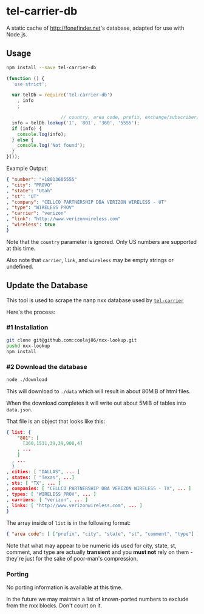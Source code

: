 # tel-carrier-db

A static cache of <http://fonefinder.net>'s database, adapted for use with Node.js.

## Usage

```bash
npm install --save tel-carrier-db
```

```javascript
(function () {
  'use strict';

  var telDb = require('tel-carrier-db')
    , info
    ;

                    // country, area code, prefix, exchange/subscriber/line
  info = telDb.lookup('1', '801', '360', '5555');
  if (info) {
    console.log(info);
  } else {
    console.log('Not found');
  }
}());
```

Example Output:

```json
{ "number": "+18013605555"
, "city": "PROVO"
, "state": "Utah"
, "st": "UT"
, "company": "CELLCO PARTNERSHIP DBA VERIZON WIRELESS - UT"
, "type": "WIRELESS PROV"
, "carrier": "verizon"
, "link": "http://www.verizonwireless.com"
, "wireless": true
}
```

Note that the `country` parameter is ignored.
Only US numbers are supported at this time.

Also note that `carrier`, `link`, and `wireless` may be empty strings or undefined.

## Update the Database

This tool is used to scrape the nanp nxx database used by
[`tel-carrier`](https://github.com/coolaj86/node-tel-carrier)

Here's the process:

### \#1 Installation

```bash
git clone git@github.com:coolaj86/nxx-lookup.git
pushd nxx-lookup
npm install
```
### \#2 Download the database

```bash
node ./download
```

This will download to `./data` which will result in about 80MiB of html files.

When the download completes it will write out about 5MiB of tables into `data.json`.

That file is an object that looks like this:

```json
{ list: {
    "801": [
      [360,1531,39,39,908,4]
    , ...
    ]
  , ...
  }
, cities: [ "DALLAS", ... ]
, states: [ "Texas", ...]
, sts: [ "TX", ... ]
, companies: [ "CELLCO PARTNERSHIP DBA VERIZON WIRELESS - TX", ... ]
, types: [ "WIRELESS PROV", ... ]
, carriers: [ "verizon", ... ]
, links: [ "http://www.verizonwireless.com", ... ]
}
```

The array inside of `list` is in the following format:

```json
{ "area code": [ ["prefix", "city", "state", "st", "comment", "type"] ] }
```

Note that what may appear to be numeric ids used
for city, state, st, comment, and type are actually **transient**
and you **must not** rely on them -
they're just for the sake of poor-man's compression.

### Porting

No porting information is available at this time.

In the future we may maintain a list of known-ported numbers to exclude from the nxx blocks.
Don't count on it.
